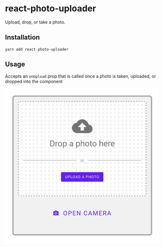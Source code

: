 # react-photo-uploader

Upload, drop, or take a photo.

## Installation
```
yarn add react-photo-uploader
```

## Usage
Accepts an `onUpload` prop that is called once a photo is taken, uploaded, or dropped into the component

![](images/component.png)

